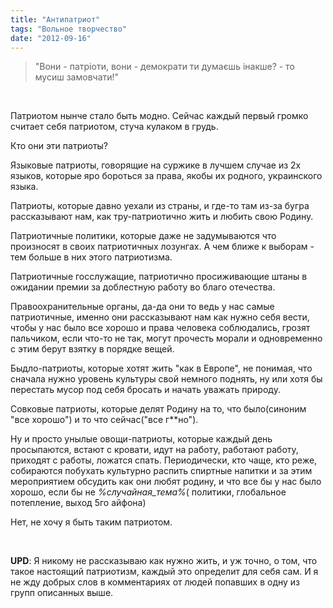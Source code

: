 ```yaml
---
title: "Антипатриот"
tags: "Вольное творчество"
date: "2012-09-16"
---
```


> "Вони - патріоти, вони - демократи ти думаєшь інакше? - то мусиш замовчати!"

 

Патриотом нынче стало быть модно. Сейчас каждый первый громко считает себя патриотом, стуча кулаком в грудь.

Кто они эти патриоты?

Языковые патриоты, говорящие на суржике в лучшем случае из 2х языков, которые яро бороться за права, якобы их родного, украинского языка.

Патриоты, которые давно уехали из страны, и где-то там из-за бугра рассказывают нам, как тру-патриотично жить и любить свою Родину.

Патриотичные политики, которые даже не задумываются что произносят в своих патриотичных лозунгах. А чем ближе к выборам - тем больше в них этого патриотизма.

Патриотичные госслужащие, патриотично просиживающие штаны в ожидании премии за доблестную работу во благо отечества.

Правоохранительные органы, да-да они то ведь у нас самые патриотичные, именно они рассказывают нам как нужно себя вести, чтобы у нас было все хорошо и права человека соблюдались, грозят пальчиком, если что-то не так, могут прочесть морали и одновременно с этим берут взятку в порядке вещей.

Быдло-патриоты, которые хотят жить "как в Европе", не понимая, что сначала нужно уровень культуры свой немного поднять, ну или хотя бы перестать мусор под себя бросать и начать уважать природу.

Совковые патриоты, которые делят Родину на то, что было(синоним "все хорошо") и то что сейчас("все г\*\*но").

Ну и просто унылые овощи-патриоты, которые каждый день просыпаются, встают с кровати, идут на работу, работают работу, приходят с работы, ложатся спать. Периодически, кто чаще, кто реже, собираются побухать культурно распить спиртные напитки и за этим мероприятием обсудить как они любят родину, и что все бы у нас было хорошо, если бы не _%случайная\_тема%_( политики, глобальное потепление, выход 5го айфона)

Нет, не хочу я быть таким патриотом.

 

**UPD**: Я никому не рассказываю как нужно жить, и уж точно, о том, что такое настоящий патриотизм, каждый это определит для себя сам. И я не жду добрых слов в комментариях от людей попавших в одну из групп описанных выше.
